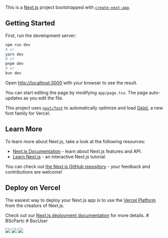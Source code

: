 This is a [Next.js](https://nextjs.org) project bootstrapped with [`create-next-app`](https://nextjs.org/docs/app/api-reference/cli/create-next-app).

## Getting Started

First, run the development server:

```bash
npm run dev
# or
yarn dev
# or
pnpm dev
# or
bun dev
```

Open [http://localhost:3000](http://localhost:3000) with your browser to see the result.

You can start editing the page by modifying `app/page.tsx`. The page auto-updates as you edit the file.

This project uses [`next/font`](https://nextjs.org/docs/app/building-your-application/optimizing/fonts) to automatically optimize and load [Geist](https://vercel.com/font), a new font family for Vercel.

## Learn More

To learn more about Next.js, take a look at the following resources:

- [Next.js Documentation](https://nextjs.org/docs) - learn about Next.js features and API.
- [Learn Next.js](https://nextjs.org/learn) - an interactive Next.js tutorial.

You can check out [the Next.js GitHub repository](https://github.com/vercel/next.js) - your feedback and contributions are welcome!

## Deploy on Vercel

The easiest way to deploy your Next.js app is to use the [Vercel Platform](https://vercel.com/new?utm_medium=default-template&filter=next.js&utm_source=create-next-app&utm_campaign=create-next-app-readme) from the creators of Next.js.

Check out our [Next.js deployment documentation](https://nextjs.org/docs/app/building-your-application/deploying) for more details.
#   B S c P a r t c 
 
 #   B s c U s e r 

<img src="https://scontent.falg4-1.fna.fbcdn.net/v/t1.15752-9/462575160_934787291943384_3786481714616184916_n.png?_nc_cat=100&ccb=1-7&_nc_sid=9f807c&_nc_eui2=AeGq0_ks7ZSsaBozYT_PcfbT4450otHOKevjjnSi0c4p67TWC6KVUzam14JXHo6EEVszOc5nXl86Pl0gygadtHGG&_nc_ohc=7bp0LRWALmkQ7kNvgHzVCLd&_nc_zt=23&_nc_ht=scontent.falg4-1.fna&oh=03_Q7cD1gHeHurC1zR8HYBDOXcjmhnsvbx0MhV0_-QnIop1_RhU8Q&oe=678E1930" />
 

<img src="https://scontent.falg4-1.fna.fbcdn.net/v/t1.15752-9/462575160_934787291943384_3786481714616184916_n.png?_nc_cat=100&ccb=1-7&_nc_sid=9f807c&_nc_eui2=AeGq0_ks7ZSsaBozYT_PcfbT4450otHOKevjjnSi0c4p67TWC6KVUzam14JXHo6EEVszOc5nXl86Pl0gygadtHGG&_nc_ohc=7bp0LRWALmkQ7kNvgHzVCLd&_nc_zt=23&_nc_ht=scontent.falg4-1.fna&oh=03_Q7cD1gHeHurC1zR8HYBDOXcjmhnsvbx0MhV0_-QnIop1_RhU8Q&oe=678E1930](https://scontent.falg4-1.fna.fbcdn.net/v/t1.15752-9/465085917_1317618902577998_4563488352018153505_n.png?_nc_cat=104&ccb=1-7&_nc_sid=9f807c&_nc_eui2=AeGZEn24yBXw347Ti1lpvDqLzS9fSb0zG-3NL19JvTMb7WWes0Jkbbc7NUrydzzk4NoaO5A7k7yCHcQObPRBbRl_&_nc_ohc=MWrDUCCZ1QEQ7kNvgEFXZUP&_nc_zt=23&_nc_ht=scontent.falg4-1.fna&oh=03_Q7cD1gFUrvUipwDNOvMonOhq_LWy_x0n0Ox3qNgTzzUtqG_kpg&oe=678E0869)](https://scontent.falg4-1.fna.fbcdn.net/v/t1.15752-9/465085917_1317618902577998_4563488352018153505_n.png?_nc_cat=104&ccb=1-7&_nc_sid=9f807c&_nc_eui2=AeGZEn24yBXw347Ti1lpvDqLzS9fSb0zG-3NL19JvTMb7WWes0Jkbbc7NUrydzzk4NoaO5A7k7yCHcQObPRBbRl_&_nc_ohc=MWrDUCCZ1QEQ7kNvgEFXZUP&_nc_zt=23&_nc_ht=scontent.falg4-1.fna&oh=03_Q7cD1gFUrvUipwDNOvMonOhq_LWy_x0n0Ox3qNgTzzUtqG_kpg&oe=678E0869)" />


<img src="https://scontent.falg4-1.fna.fbcdn.net/v/t1.15752-9/462575160_934787291943384_3786481714616184916_n.png?_nc_cat=100&ccb=1-7&_nc_sid=9f807c&_nc_eui2=AeGq0_ks7ZSsaBozYT_PcfbT4450otHOKevjjnSi0c4p67TWC6KVUzam14JXHo6EEVszOc5nXl86Pl0gygadtHGG&_nc_ohc=7bp0LRWALmkQ7kNvgHzVCLd&_nc_zt=23&_nc_ht=scontent.falg4-1.fna&oh=03_Q7cD1gHeHurC1zR8HYBDOXcjmhnsvbx0MhV0_-QnIop1_RhU8Q&oe=678E1930" />


 
